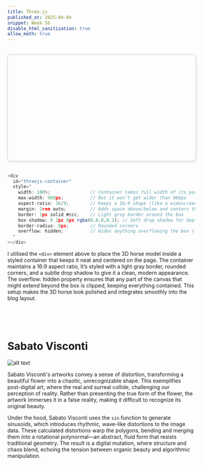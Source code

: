 ```yaml
---
title: Three.js
published_at: 2025-04-04
snippet: Week 5b
disable_html_sanitization: true
allow_math: true
---
```


<div id="threejs-container" style="width: 100%; max-width: 960px; aspect-ratio: 16/9; margin: 2rem auto; border: 1px solid #ccc; box-shadow: 0 2px 8px rgba(0,0,0,0.1); border-radius: 8px; overflow: hidden;"></div>

<script type="importmap">
  {
    "imports": {
      "three": "/250408/build/three.module.js",
      "three/Jsm/": "/250408/jsm/"
    }
  }
</script>

<script type="module">
  import * as THREE from 'three';
  import { GLTFLoader } from 'three/Jsm/loaders/GLTFLoader.js';

  const container = document.getElementById('threejs-container');
  const renderer = new THREE.WebGLRenderer({ antialias: true });
  const camera = new THREE.PerspectiveCamera(50, 16 / 9, 1, 10000);
  const scene = new THREE.Scene();

  camera.position.set(0, 150, 600);
  scene.background = new THREE.Color(0xffffff);

  renderer.setSize(container.clientWidth, container.clientHeight);
  container.appendChild(renderer.domElement);

  const light = new THREE.DirectionalLight(0xffffff, 2);
  light.position.set(1, 1, 1);
  scene.add(light);

  const loader = new GLTFLoader();
  loader.load('/250408/models/gltf/Horse.glb', (gltf) => {
    const model = gltf.scene;
    model.scale.set(1.5, 1.5, 1.5);
    scene.add(model);

    const mixer = new THREE.AnimationMixer(model);
    mixer.clipAction(gltf.animations[0]).play();

    let prevTime = Date.now();
    renderer.setAnimationLoop(() => {
      const time = Date.now();
      mixer.update((time - prevTime) * 0.001);
      prevTime = time;

      model.rotation.y += 0.005; // slow rotation
      renderer.render(scene, camera);
    });
  });

  window.addEventListener('resize', () => {
    const width = container.clientWidth;
    const height = container.clientHeight;
    camera.aspect = width / height;
    camera.updateProjectionMatrix();
    renderer.setSize(width, height);
  });
</script>

```js
<div
  id="threejs-container"
  style="
    width: 100%;               // Container takes full width of its parent 
    max-width: 960px;          // But it won’t get wider than 960px 
    aspect-ratio: 16/9;        // Keeps a 16:9 shape (like a widescreen video) 
    margin: 2rem auto;         // Adds space above/below and centers the box horizontally 
    border: 1px solid #ccc;    // Light gray border around the box 
    box-shadow: 0 2px 8px rgba(0,0,0,0.1); // Soft drop shadow for depth 
    border-radius: 8px;        // Rounded corners 
    overflow: hidden;          // Hides anything overflowing the box (like canvas edges) 
  "
></div>
```

I utilised the `<div>` element above to place the 3D horse model inside a styled container that keeps it neat and centered on the page. The container maintains a 16:9 aspect ratio, It’s styled with a light gray border, rounded corners, and a subtle drop shadow to give it a clean, modern appearance. The overflow: hidden property ensures that any part of the canvas that might extend beyond the box is clipped, keeping everything contained. This setup makes the 3D horse look polished and integrates smoothly into the blog layout.

<div style="height: 50px;"></div>

# Sabato Visconti

![alt text](/flower.gif)

Sabato Visconti's artworks convey a sense of distortion, transforming a beautiful flower into a chaotic, unrecognizable shape. This exemplifies post-digital art, where the real and surreal collide, challenging our perception of reality. Rather than presenting the true form of the flower, the artwork immerses it in a false reality, making it difficult to recognize its original beauty.

Under the hood, Sabato Visconti uses the `sin` function to generate sinusoids, which introduces rhythmic, wave-like distortions to the image data. These calculated distortions warp the polygons, bending and merging them into a rotational polynormal—an abstract, fluid form that resists traditional geometry. The result is a digital mutation, where structure and chaos blend, echoing the tension between organic beauty and algorithmic manipulation.

<div style="height: 100px;"></div>
